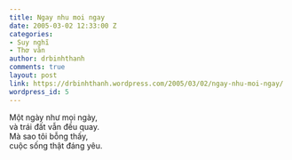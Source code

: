 ```yaml
---
title: Ngay nhu moi ngay
date: 2005-03-02 12:33:00 Z
categories:
- Suy nghĩ
- Thơ văn
author: drbinhthanh
comments: true
layout: post
link: https://drbinhthanh.wordpress.com/2005/03/02/ngay-nhu-moi-ngay/
wordpress_id: 5
---
```


Một ngày như mọi ngày,  
và trái đất vẫn đều quay.  
Mà sao tôi bỗng thấy,  
cuộc sống thật đáng yêu.  
